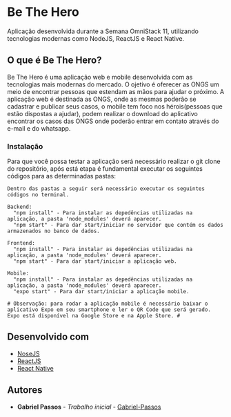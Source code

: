 # Be The Hero

Aplicação desenvolvida durante a Semana OmniStack 11, utilizando tecnologias modernas como NodeJS, ReactJS e React Native.

## O que é Be The Hero?

Be The Hero é uma aplicação web e mobile desenvolvida com as tecnologias mais modernas do mercado. O ojetivo é oferecer as ONGS um meio de encontrar pessoas que estendam as mãos para ajudar o próximo. A aplicação web é destinada as ONGS, onde as mesmas poderão se cadastrar e publicar seus casos, o mobile tem foco nos hérois(pessoas que estão dispostas a ajudar), podem realizar o download do aplicativo encontrar os casos das ONGS onde poderão entrar em contato através do e-mail e do whatsapp.

### Instalação

Para que você possa testar a aplicação será necessário realizar o git clone do repositório, após está etapa é fundamental executar os seguintes códigos para as determinadas pastas:

```
Dentro das pastas a seguir será necessário executar os seguintes códigos no terminal.

Backend:
  "npm install" - Para instalar as depedências utilizadas na aplicação, a pasta 'node_modules' deverá aparecer.
  "npm start" - Para dar start/iniciar no servidor que contém os dados armazenados no banco de dados.

Frontend: 
  "npm install" - Para instalar as depedências utilizadas na aplicação, a pasta 'node_modules' deverá aparecer.
  "npm start" - Para dar start/iniciar a aplicação web.
  
Mobile:
  "npm install" - Para instalar as depedências utilizadas na aplicação, a pasta 'node_modules' deverá aparecer.
  "expo start" - Para dar start/iniciar a aplicação mobile.
  
# Observação: para rodar a aplicação mobile é necessário baixar o aplicativo Expo em seu smartphone e ler o QR Code que será gerado. Expo está disponível na Google Store e na Apple Store. #
```

## Desenvolvido com

* [NoseJS](https://nodejs.org/en/docs/) 
* [ReactJS](https://reactjs.org/docs/) 
* [React Native](https://reactnative.dev/docs/getting-started) 

## Autores

* **Gabriel Passos** - *Trabalho inicial* - [Gabriel-Passos](https://github.com/Gabriel-Passos)
